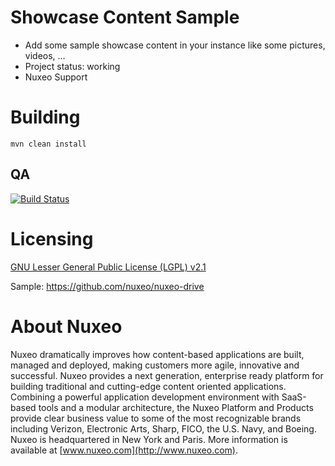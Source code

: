 # Showcase Content Sample

* Add some sample showcase content in your instance like some pictures, videos, ...
* Project status: working
* Nuxeo Support


# Building

    mvn clean install


## QA

[![Build Status](https://qa.nuxeo.org/jenkins/buildStatus/icon?job=addons_FT_nuxeo-showcase-content-sample-master)](https://qa.nuxeo.org/jenkins/job/addons_FT_nuxeo-showcase-content-sample-master/)

# Licensing

[GNU Lesser General Public License (LGPL) v2.1](http://www.gnu.org/licenses/lgpl-2.1.html)

Sample: https://github.com/nuxeo/nuxeo-drive

# About Nuxeo

Nuxeo dramatically improves how content-based applications are built, managed and deployed, making customers more agile, innovative and successful. Nuxeo provides a next generation, enterprise ready platform for building traditional and cutting-edge content oriented applications. Combining a powerful application development environment with
SaaS-based tools and a modular architecture, the Nuxeo Platform and Products provide clear business value to some of the most recognizable brands including Verizon, Electronic Arts, Sharp, FICO, the U.S. Navy, and Boeing. Nuxeo is headquartered in New York and Paris.
More information is available at [www.nuxeo.com](http://www.nuxeo.com).
